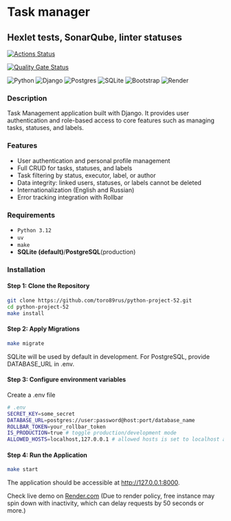 # Task manager

## Hexlet tests, SonarQube, linter statuses

[![Actions Status](https://github.com/toro89rus/python-project-52/actions/workflows/hexlet-check.yml/badge.svg)](https://github.com/toro89rus/python-project-52/actions)

[![Quality Gate Status](https://sonarcloud.io/api/project_badges/measure?project=toro89rus_python-project-52&metric=alert_status)](https://sonarcloud.io/summary/new_code?id=toro89rus_python-project-52)

![Python](https://img.shields.io/badge/Python-3776AB?logo=python&logoColor=fff)
![Django](https://img.shields.io/badge/django-%23092E20.svg?style=for-the-badge&logo=django&logoColor=white)
![Postgres](https://img.shields.io/badge/Postgres-%23316192.svg?logo=postgresql&logoColor=white)
![SQLite](https://img.shields.io/badge/sqlite-%2307405e.svg?style=for-the-badge&logo=sqlite&logoColor=white)
![Bootstrap](https://img.shields.io/badge/Bootstrap-7952B3?logo=bootstrap&logoColor=fff)
![Render](https://img.shields.io/badge/Render-%46E3B7.svg?style=for-the-badge&logo=render&logoColor=white)

### Description

Task Management application built with Django.
It provides user authentication and role-based access to core features such as managing tasks, statuses, and labels.

### Features

- User authentication and personal profile management
- Full CRUD for tasks, statuses, and labels
- Task filtering by status, executor, label, or author
- Data integrity: linked users, statuses, or labels cannot be deleted
- Internationalization (English and Russian)
- Error tracking integration with Rollbar

### Requirements

- `Python 3.12`
- `uv`
- `make`
- **SQLite (default)**/**PostgreSQL**(production)

### Installation

#### Step 1: Clone the Repository

```bash
git clone https://github.com/toro89rus/python-project-52.git
cd python-project-52
make install
```

#### Step 2: Apply Migrations

```bash
make migrate
```

SQLite will be used by default in development.
For PostgreSQL, provide DATABASE_URL in .env.

#### Step 3: Configure environment variables

Create a .env file

```bash
# .env
SECRET_KEY=some_secret
DATABASE_URL=postgres://user:password@host:port/database_name
ROLLBAR_TOKEN=your_rollbar_token
IS_PRODUCTION=true # toggle production/development mode
ALLOWED_HOSTS=localhost,127.0.0.1 # allowed hosts is set to localhost and 127.0.0.1 for development mode by default, for production you need to set host manually
```

#### Step 4: Run the Application

```bash
make start
```

The application should be accessible at <http://127.0.0.1:8000>.

Check live demo on [Render.com](https://task-manager-2c0i.onrender.com/) (Due to render policy, free instance may spin down with inactivity, which can delay requests by 50 seconds or more.)
